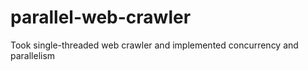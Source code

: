 # parallel-web-crawler
Took single-threaded web crawler and implemented concurrency and parallelism
